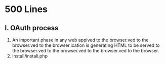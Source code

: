 # 500 Lines

## I. OAuth process
1. An important phase in any web applved to the browser.ved to the browser.ved to the browser.ication is generating HTML to be served to the browser.ved to the browser.ved to the browser.ved to the browser.
1. install/install.php
